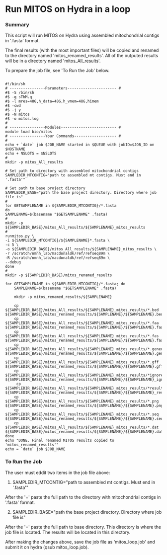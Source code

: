 # Run MITOS on Hydra in a loop
### Summary
This script will run MITOS on Hydra using assembled mitochondrial contigs in '.fasta' format.

The final results (with the most important files) will be copied and renamed to the directory named 'mitos_renamed_results'.
All of the outputed results will be in a directory named 'mitos_All_results'. 

To prepare the job file, see 'To Run the Job' below.
```

#!/bin/sh
# ----------------Parameters---------------------- #
#$ -S /bin/sh
#$ -q sThM.q
#$ -l mres=48G,h_data=48G,h_vmem=48G,himem
#$ -cwd
#$ -j y
#$ -N mitos
#$ -o mitos.log
#
# ----------------Modules------------------------- #
module load bio/mitos
# ----------------Your Commands------------------- #
#
echo + `date` job $JOB_NAME started in $QUEUE with jobID=$JOB_ID on $HOSTNAME
echo + NSLOTS = $NSLOTS
#
mkdir -p mitos_All_results

# Set path to directory with assembled mitochondrial contigs
SAMPLEDIR_MTCONTIG="path to assembled mt contigs. Must end in '.fasta'"

# Set path to base project directory
SAMPLEDIR_BASE="path the base project directory. Directory where job file is"
#
for GETSAMPLENAME in ${SAMPLEDIR_MTCONTIG}/*.fasta
do
SAMPLENAME=$(basename "$GETSAMPLENAME" .fasta)
#
mkdir -p ${SAMPLEDIR_BASE}/mitos_All_results/${SAMPLENAME}_mitos_results
#
runmitos.py \
-i ${SAMPLEDIR_MTCONTIG}/${SAMPLENAME}*.fasta \
-c 5 \
-o ${SAMPLEDIR_BASE}/mitos_All_results/${SAMPLENAME}_mitos_results \
-r /scratch/nmnh_lab/macdonaldk/ref/refseq89m \
-R /scratch/nmnh_lab/macdonaldk/ref/refseq89m \
--debug
done
#
mkdir -p ${SAMPLEDIR_BASE}/mitos_renamed_results

for GETSAMPLENAME in ${SAMPLEDIR_MTCONTIG}/*.fasta; do
    SAMPLENAME=$(basename "$GETSAMPLENAME" .fasta)

    mkdir -p mitos_renamed_results/${SAMPLENAME}

    cp ${SAMPLEDIR_BASE}/mitos_All_results/${SAMPLENAME}_mitos_results/*.bed ${SAMPLEDIR_BASE}/mitos_renamed_results/${SAMPLENAME}/${SAMPLENAME}.bed
    cp ${SAMPLEDIR_BASE}/mitos_All_results/${SAMPLENAME}_mitos_results/*.faa ${SAMPLEDIR_BASE}/mitos_renamed_results/${SAMPLENAME}/${SAMPLENAME}.faa
    cp ${SAMPLEDIR_BASE}/mitos_All_results/${SAMPLENAME}_mitos_results/*.fas ${SAMPLEDIR_BASE}/mitos_renamed_results/${SAMPLENAME}/${SAMPLENAME}.fas
    cp ${SAMPLEDIR_BASE}/mitos_All_results/${SAMPLENAME}_mitos_results/*.geneorder ${SAMPLEDIR_BASE}/mitos_renamed_results/${SAMPLENAME}/${SAMPLENAME}.geneorder
    cp ${SAMPLEDIR_BASE}/mitos_All_results/${SAMPLENAME}_mitos_results/*.gff ${SAMPLEDIR_BASE}/mitos_renamed_results/${SAMPLENAME}/${SAMPLENAME}.gff
    cp ${SAMPLEDIR_BASE}/mitos_All_results/${SAMPLENAME}_mitos_results/*ignored.mitos ${SAMPLEDIR_BASE}/mitos_renamed_results/${SAMPLENAME}/${SAMPLENAME}_ignored.mitos
     cp ${SAMPLEDIR_BASE}/mitos_All_results/${SAMPLENAME}_mitos_results/*result.mitos ${SAMPLEDIR_BASE}/mitos_renamed_results/${SAMPLENAME}/${SAMPLENAME}_result.mitos
    cp ${SAMPLEDIR_BASE}/mitos_All_results/${SAMPLENAME}_mitos_results/*.png ${SAMPLEDIR_BASE}/mitos_renamed_results/${SAMPLENAME}/${SAMPLENAME}.png
    cp ${SAMPLEDIR_BASE}/mitos_All_results/${SAMPLENAME}_mitos_results/*.seq ${SAMPLEDIR_BASE}/mitos_renamed_results/${SAMPLENAME}/${SAMPLENAME}.seq
    cp ${SAMPLEDIR_BASE}/mitos_All_results/${SAMPLENAME}_mitos_results/*.dat ${SAMPLEDIR_BASE}/mitos_renamed_results/${SAMPLENAME}/${SAMPLENAME}.dat
done
echo "DONE. Final renamed MITOS results copied to 'mitos_renamed_results'"
echo = `date` job $JOB_NAME

```

### To Run the Job
The user must eddit two items in the job file above:

1. SAMPLEDIR_MTCONTIG="path to assembled mt contigs. Must end in '.fasta'"

After the '=' paste the full path to the directory with mitochondrial contigs in '.fasta' format.

2. SAMPLEDIR_BASE="path the base project directory. Directory where job file is"

After the '=' paste the full path to base directory. This directory is where the job file is located. The results will be located in this directory.

After making the changes above, save the job file as 'mitos_loop.job' and submit it on hydra (qsub mitos_loop.job).
